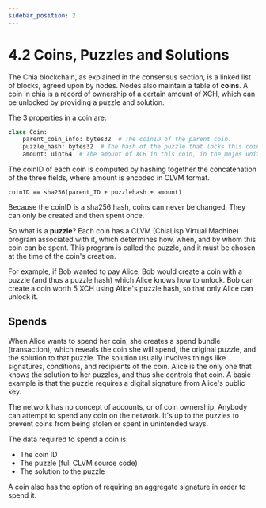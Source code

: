 ```yaml
---
sidebar_position: 2
---
```


# 4.2 Coins, Puzzles and Solutions

The Chia blockchain, as explained in the consensus section, is a linked list of blocks, agreed upon by nodes. Nodes also maintain a table of **coins**. A coin in chia is a record of ownership of a certain amount of XCH, which can be unlocked by providing a puzzle and solution. 

The 3 properties in a coin are:

```python
class Coin:
    parent_coin_info: bytes32  # The coinID of the parent coin.
    puzzle_hash: bytes32  # The hash of the puzzle that locks this coin.
    amount: uint64  # The amount of XCH in this coin, in the mojos unit: 1 XCH = 1 trillion mojos.
```

The coinID of each coin is computed by hashing together the concatenation of the three fields, where amount is encoded in CLVM format. 

`coinID == sha256(parent_ID + puzzlehash + amount)`

Because the coinID is a sha256 hash, coins can never be changed. They can only be created and then spent once.

So what is a **puzzle**? Each coin has a CLVM (ChiaLisp Virtual Machine) program associated with it, which determines how, when, and by whom this coin can be spent. This program is called the puzzle, and it must be chosen at the time of the coin's creation.

For example, if Bob wanted to pay Alice, Bob would create a coin with a puzzle (and thus a puzzle hash) which Alice knows how to unlock. Bob can create a coin worth 5 XCH using Alice's puzzle hash, so that only Alice can unlock it.

## Spends

When Alice wants to spend her coin, she creates a spend bundle (transaction), which reveals the coin she will spend, the original puzzle, and the solution to that puzzle. The solution usually involves things like signatures, conditions, and recipients of the coin. Alice is the only one that knows the solution to her puzzles, and thus she controls that coin. A basic example is that the puzzle requires a digital signature from Alice's public key. 

The network has no concept of accounts, or of coin ownership. Anybody can attempt to spend any coin on the network. It's up to the puzzles to prevent coins from being stolen or spent in unintended ways.

The data required to spend a coin is:
* The coin ID
* The puzzle (full CLVM source code)
* The solution to the puzzle

A coin also has the option of requiring an aggregate signature in order to spend it.